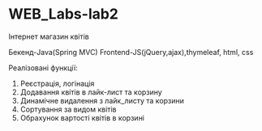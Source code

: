 # WEB_Labs-lab2

Інтернет магазин квітів

Бекенд-Java(Spring MVC)
Frontend-JS(jQuery,ajax),thymeleaf, html, css

Реалізовані функції:
1) Реєстрація, логінація
2) Додавання квітів в лайк-лист та корзину
3) Динамічне видалення з лайк_листу та корзини
4) Сортування за видом квітів
5) Обрахунок вартості квітів в корзині

